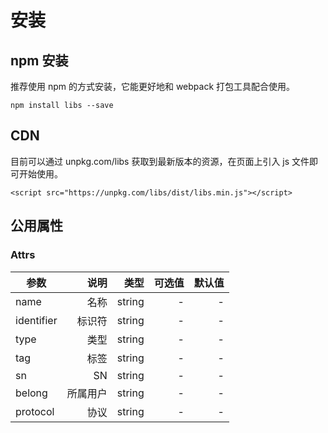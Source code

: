 

# 安装

## npm 安装
推荐使用 npm 的方式安装，它能更好地和 webpack 打包工具配合使用。
```
npm install libs --save
```

## CDN
目前可以通过 unpkg.com/libs 获取到最新版本的资源，在页面上引入 js 文件即可开始使用。
```
<script src="https://unpkg.com/libs/dist/libs.min.js"></script>
```


## 公用属性

### Attrs

| 参数       |     说明 |   类型 | 可选值 | 默认值 |
| ---------- | -------: | -----: | -----: | -----: |
| name       |     名称 | string |      - |      - |
| identifier |   标识符 | string |      - |      - |
| type       |     类型 | string |      - |      - |
| tag        |     标签 | string |      - |      - |
| sn         |       SN | string |      - |      - |
| belong     | 所属用户 | string |      - |      - |
| protocol   |     协议 | string |      - |      - |
